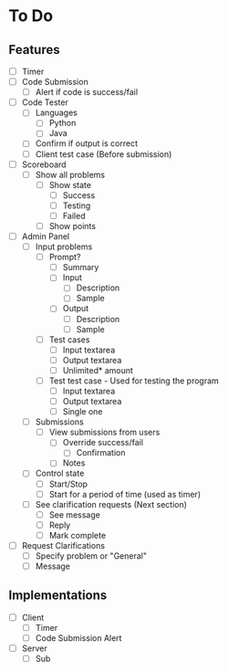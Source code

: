 # To Do

## Features

- [ ] Timer
- [ ] Code Submission
  - [ ] Alert if code is success/fail
- [ ] Code Tester
  - [ ] Languages
    - [ ] Python
    - [ ] Java
  - [ ] Confirm if output is correct
  - [ ] Client test case (Before submission)
- [ ] Scoreboard
  - [ ] Show all problems
    - [ ] Show state
      - [ ] Success
      - [ ] Testing
      - [ ] Failed
    - [ ] Show points
- [ ] Admin Panel
  - [ ] Input problems
    - [ ] Prompt?
      - [ ] Summary
      - [ ] Input
        - [ ] Description
        - [ ] Sample
      - [ ] Output
        - [ ] Description
        - [ ] Sample
    - [ ] Test cases
      - [ ] Input textarea
      - [ ] Output textarea
      - [ ] Unlimited* amount
    - [ ] Test test case - Used for testing the program
      - [ ] Input textarea
      - [ ] Output textarea
      - [ ] Single one
  - [ ] Submissions
    - [ ] View submissions from users
      - [ ] Override success/fail
        - [ ] Confirmation
      - [ ] Notes
  - [ ] Control state
    - [ ] Start/Stop
    - [ ] Start for a period of time (used as timer)
  - [ ] See clarification requests (Next section)
    - [ ] See message
    - [ ] Reply
    - [ ] Mark complete
- [ ] Request Clarifications
  - [ ] Specify problem or "General"
  - [ ] Message

## Implementations

- [ ] Client
  - [ ] Timer
  - [ ] Code Submission Alert
- [ ] Server
  - [ ] Sub
